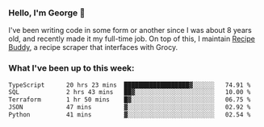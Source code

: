 ### Hello, I'm George 👋

I've been writing code in some form or another since I was about 8 years old, and recently made it my full-time job. On top of this, I maintain [Recipe Buddy](https://github.com/georgegebbett/recipe-buddy), a recipe scraper that interfaces with Grocy.  

<!--
**georgegebbett/georgegebbett** is a ✨ _special_ ✨ repository because its `README.md` (this file) appears on your GitHub profile.

Here are some ideas to get you started:

- 🔭 I’m currently working on ...
- 🌱 I’m currently learning ...
- 👯 I’m looking to collaborate on ...
- 🤔 I’m looking for help with ...
- 💬 Ask me about ...
- 📫 How to reach me: ...
- 😄 Pronouns: ...
- ⚡ Fun fact: ...
-->

### What I've been up to this week:
<!--START_SECTION:waka-->

```txt
TypeScript      20 hrs 23 mins  ██████████████████▓░░░░░░   74.91 %
SQL             2 hrs 43 mins   ██▓░░░░░░░░░░░░░░░░░░░░░░   10.00 %
Terraform       1 hr 50 mins    █▓░░░░░░░░░░░░░░░░░░░░░░░   06.75 %
JSON            47 mins         ▓░░░░░░░░░░░░░░░░░░░░░░░░   02.92 %
Python          41 mins         ▓░░░░░░░░░░░░░░░░░░░░░░░░   02.54 %
```

<!--END_SECTION:waka-->

